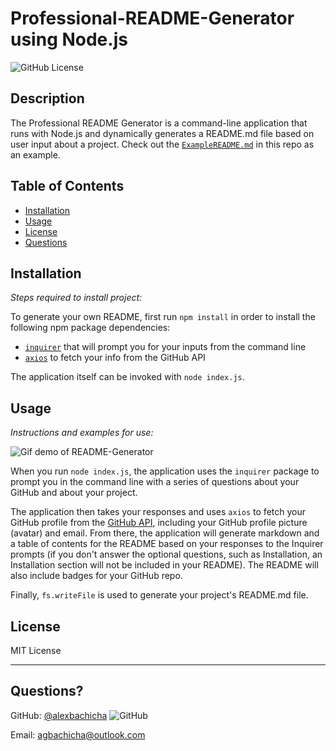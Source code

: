 # Professional-README-Generator using Node.js
![GitHub License](https://img.shields.io/npm/l/inquirer)

## Description 
  
The Professional README Generator is a command-line application that runs with Node.js and dynamically generates a README.md file based on user input about a project. Check out the [`ExampleREADME.md`](https://github.com/alexbachicha/Professional-README-Generator/blob/master/ExampleREADME.md) in this repo as an example. 


## Table of Contents
* [Installation](#installation)
* [Usage](#usage)
* [License](#license)
* [Questions](#questions)
  

## Installation

*Steps required to install project:*

To generate your own README, first run `npm install` in order to install the following npm package dependencies:
  * [`inquirer`](https://www.npmjs.com/package/inquirer) that will prompt you for your inputs from the command line 
  * [`axios`](https://www.npmjs.com/package/axios) to fetch your info from the GitHub API

The application itself can be invoked with `node index.js`.


## Usage 

*Instructions and examples for use:*

![Gif demo of README-Generator](utils/demo.gif)

When you run `node index.js`, the application uses the `inquirer` package to prompt you in the command line with a series of questions about your GitHub and about your project.

The application then takes your responses and uses `axios` to fetch your GitHub profile from the [GitHub API](https://developer.github.com/v3/), including your GitHub profile picture (avatar) and email.
From there, the application will generate markdown and a table of contents for the README based on your responses to the Inquirer prompts (if you don't answer the optional questions, such as Installation, an Installation section will not be included in your README). The README will also include badges for your GitHub repo.

Finally, `fs.writeFile` is used to generate your project's README.md file.


## License

MIT License

---

## Questions?

GitHub: [@alexbachicha](https://github.com/alexbachicha) ![GitHub](https://img.shields.io/github/followers/alexbachicha?style=social)

Email: agbachicha@outlook.com
